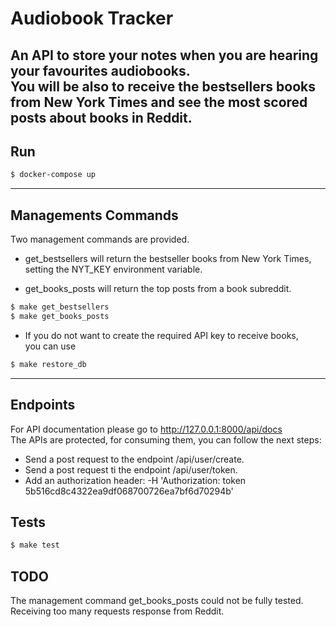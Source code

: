 # Audiobook Tracker

An API to store your notes when you are hearing your favourites audiobooks. <br />
You will be also to receive the bestsellers books from New York Times and see the most scored posts about books in Reddit.
---
## Run
```bash 
$ docker-compose up
```
---
## Managements Commands
Two management commands are provided.<br />
* get_bestsellers will return the bestseller books from New York Times, setting the NYT_KEY environment variable.<br />

* get_books_posts will return the top posts from a book subreddit.
```bash 
$ make get_bestsellers
$ make get_books_posts
```
* If you do not want to create the required API key to receive books,<br />
you can use 
```bash
$ make restore_db
```
---
## Endpoints
For API documentation please go to http://127.0.0.1:8000/api/docs <br />
The APIs are protected, for consuming them, you can follow the next steps:
* Send a post request to the endpoint /api/user/create.
* Send a post request ti the endpoint /api/user/token.
* Add an authorization header: -H 'Authorization: token 5b516cd8c4322ea9df068700726ea7bf6d70294b'


## Tests
```bash
$ make test
```

## TODO
The management command get_books_posts could not be fully tested. <br/>
Receiving too many requests response from Reddit.
